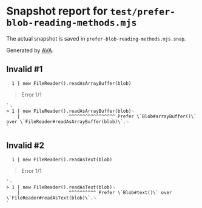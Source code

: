 # Snapshot report for `test/prefer-blob-reading-methods.mjs`

The actual snapshot is saved in `prefer-blob-reading-methods.mjs.snap`.

Generated by [AVA](https://avajs.dev).

## Invalid #1
      1 | new FileReader().readAsArrayBuffer(blob)

> Error 1/1

    `␊
    > 1 | new FileReader().readAsArrayBuffer(blob)␊
        |                  ^^^^^^^^^^^^^^^^^ Prefer \`Blob#arrayBuffer()\` over \`FileReader#readAsArrayBuffer(blob)\`.␊
    `

## Invalid #2
      1 | new FileReader().readAsText(blob)

> Error 1/1

    `␊
    > 1 | new FileReader().readAsText(blob)␊
        |                  ^^^^^^^^^^ Prefer \`Blob#text()\` over \`FileReader#readAsText(blob)\`.␊
    `

